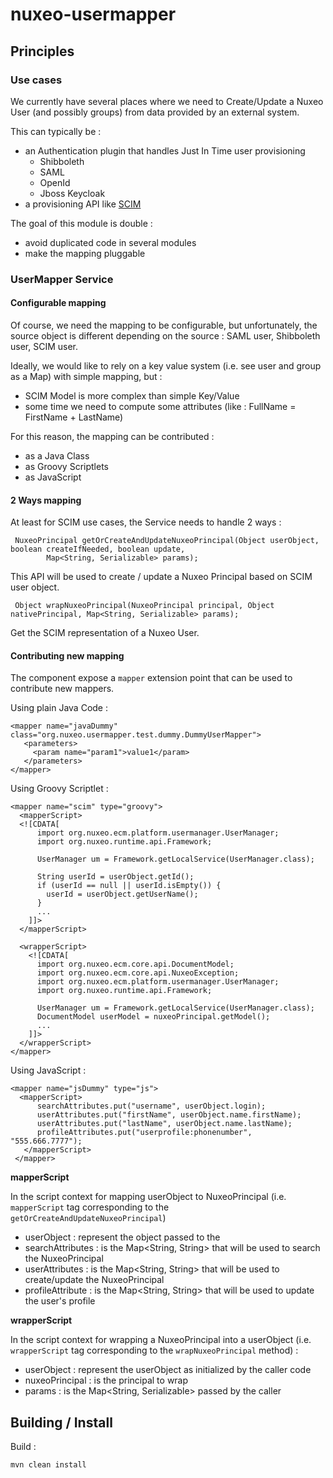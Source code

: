 nuxeo-usermapper
==========================

## Principles

### Use cases

We currently have several places where we need to Create/Update a Nuxeo User (and possibly groups) from data provided by an external system.

This can typically be :

 - an Authentication plugin that handles Just In Time user provisioning
     - Shibboleth
     - SAML
     - OpenId
     - Jboss Keycloak
 - a provisioning API like [SCIM](http://www.simplecloud.info/)

The goal of this module is double :

 - avoid duplicated code in several modules
 - make the mapping pluggable

### UserMapper Service

#### Configurable mapping

Of course, we need the mapping to be configurable, but unfortunately, the source object is different depending on the source : SAML user, Shibboleth user, SCIM user.

Ideally, we would like to rely on a key value system (i.e. see user and group as a Map) with simple mapping, but :

 - SCIM Model is more complex than simple Key/Value
 - some time we need to compute some attributes (like : FullName = FirstName + LastName)

For this reason, the mapping can be contributed :

 - as a Java Class
 - as Groovy Scriptlets
 - as JavaScript

#### 2 Ways mapping

At least for SCIM use cases, the Service needs to handle 2 ways :

     NuxeoPrincipal getOrCreateAndUpdateNuxeoPrincipal(Object userObject, boolean createIfNeeded, boolean update,
            Map<String, Serializable> params);

This API will be used to create / update a Nuxeo Principal based on SCIM user object.

     Object wrapNuxeoPrincipal(NuxeoPrincipal principal, Object nativePrincipal, Map<String, Serializable> params);

Get the SCIM representation of a Nuxeo User.

#### Contributing new mapping

The component expose a `mapper` extension point that can be used to contribute new mappers.

Using plain Java Code :

    <mapper name="javaDummy" class="org.nuxeo.usermapper.test.dummy.DummyUserMapper">
       <parameters>
         <param name="param1">value1</param>
       </parameters>
    </mapper>

Using Groovy Scriptlet :

    <mapper name="scim" type="groovy">
      <mapperScript>
      <![CDATA[
          import org.nuxeo.ecm.platform.usermanager.UserManager;
          import org.nuxeo.runtime.api.Framework;

          UserManager um = Framework.getLocalService(UserManager.class);

          String userId = userObject.getId();
          if (userId == null || userId.isEmpty()) {
            userId = userObject.getUserName();
          }
          ...
        ]]>
      </mapperScript>

      <wrapperScript>
        <![CDATA[
          import org.nuxeo.ecm.core.api.DocumentModel;
          import org.nuxeo.ecm.core.api.NuxeoException;
          import org.nuxeo.ecm.platform.usermanager.UserManager;
          import org.nuxeo.runtime.api.Framework;

          UserManager um = Framework.getLocalService(UserManager.class);
          DocumentModel userModel = nuxeoPrincipal.getModel();
          ...
        ]]>
      </wrapperScript>
    </mapper>

Using JavaScript :

    <mapper name="jsDummy" type="js">
      <mapperScript>
          searchAttributes.put("username", userObject.login);
          userAttributes.put("firstName", userObject.name.firstName);
          userAttributes.put("lastName", userObject.name.lastName);
          profileAttributes.put("userprofile:phonenumber", "555.666.7777");
       </mapperScript>
     </mapper>

**mapperScript**

In the script context for mapping userObject to NuxeoPrincipal (i.e. `mapperScript` tag corresponding to the `getOrCreateAndUpdateNuxeoPrincipal`)

 - userObject : represent the object passed to the
 - searchAttributes : is the Map&lt;String, String&gt; that will be used to search the NuxeoPrincipal
 - userAttributes : is the Map&lt;String, String&gt; that will be used to create/update the NuxeoPrincipal
 - profileAttribute : is the Map&lt;String, String&gt; that will be used to update the user's profile

**wrapperScript**

In the script context for wrapping a NuxeoPrincipal into a userObject (i.e. `wrapperScript` tag corresponding to the `wrapNuxeoPrincipal` method) :

 - userObject : represent the userObject as initialized by the caller code
 - nuxeoPrincipal : is the principal to wrap
 - params : is the Map&lt;String, Serializable&gt; passed by the caller

## Building / Install

Build :

    mvn clean install



